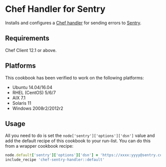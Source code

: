 # Chef Handler for Sentry

Installs and configures a [Chef handler][0] for sending errors
to [Sentry][1].

## Requirements

Chef Client 12.1 or above.

## Platforms

This cookbook has been verified to work on the following platforms:

- Ubuntu 14.04/16.04
- RHEL (CentOS) 5/6/7
- AIX 7.1
- Solaris 11
- Windows 2008r2/2012r2

## Usage

All you need to do is set the `node['sentry']['options']['dsn']` value and add
the default recipe of this cookbook to your run-list. You can do this
from a wrapper cookbook recipe:

``` ruby
node.default['sentry']['options']['dsn'] = 'https://xxxx:yyyy@sentry.corporate.com/1'
include_recipe 'chef-sentry-handler::default'
```

[0]: https://docs.chef.io/handlers.html
[1]: https://getsentry.com
